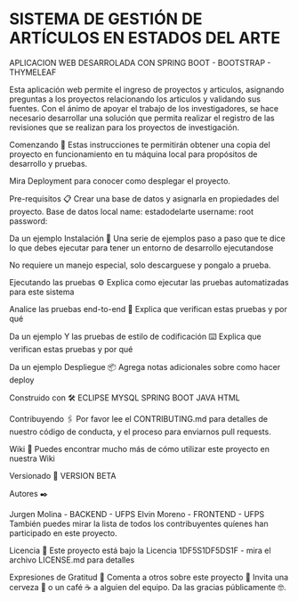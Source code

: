 # SISTEMA DE GESTIÓN DE ARTÍCULOS EN ESTADOS DEL ARTE

APLICACION WEB DESARROLADA CON SPRING BOOT - BOOTSTRAP - THYMELEAF

Esta aplicación web permite el ingreso de proyectos y articulos, asignando preguntas a los proyectos relacionando los articulos y validando sus fuentes.
Con el ánimo de apoyar el trabajo de los investigadores, se hace necesario desarrollar una solución que permita realizar el registro de las revisiones que se realizan para los proyectos de investigación.

Comenzando 🚀
Estas instrucciones te permitirán obtener una copia del proyecto en funcionamiento en tu máquina local para propósitos de desarrollo y pruebas.

Mira Deployment para conocer como desplegar el proyecto.

Pre-requisitos 📋
Crear una base de datos y asignarla en propiedades del proyecto. 
Base de datos local
name: estadodelarte
username: root
password:


Da un ejemplo
Instalación 🔧
Una serie de ejemplos paso a paso que te dice lo que debes ejecutar para tener un entorno de desarrollo ejecutandose

No requiere un manejo especial, solo descarguese y pongalo a prueba.

Ejecutando las pruebas ⚙️
Explica como ejecutar las pruebas automatizadas para este sistema

Analice las pruebas end-to-end 🔩
Explica que verifican estas pruebas y por qué

Da un ejemplo
Y las pruebas de estilo de codificación ⌨️
Explica que verifican estas pruebas y por qué

Da un ejemplo
Despliegue 📦
Agrega notas adicionales sobre como hacer deploy

Construido con 🛠️
ECLIPSE
MYSQL
SPRING BOOT
JAVA
HTML

Contribuyendo 🖇️
Por favor lee el CONTRIBUTING.md para detalles de nuestro código de conducta, y el proceso para enviarnos pull requests.

Wiki 📖
Puedes encontrar mucho más de cómo utilizar este proyecto en nuestra Wiki

Versionado 📌
VERSION BETA

Autores ✒️

Jurgen Molina - BACKEND - UFPS
Elvin Moreno - FRONTEND - UFPS
También puedes mirar la lista de todos los contribuyentes quíenes han participado en este proyecto.

Licencia 📄
Este proyecto está bajo la Licencia 1DF5S1DF5DS1F - mira el archivo LICENSE.md para detalles

Expresiones de Gratitud 🎁
Comenta a otros sobre este proyecto 📢
Invita una cerveza 🍺 o un café ☕ a alguien del equipo.
Da las gracias públicamente 🤓.
